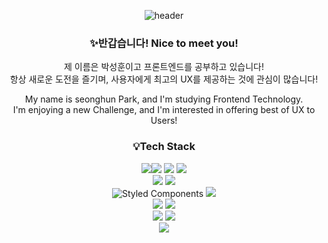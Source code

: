 <div align = "center">
  
![header](https://capsule-render.vercel.app/api?type=waving&color=gradient&height=300&section=header&text=Welcome!&fontSize=70&fontAlignY=43&fontAlign=51)
### ✨반갑습니다! Nice to meet you!



제 이름은 박성훈이고 프론트엔드를 공부하고 있습니다! \
항상 새로운 도전을 즐기며, 사용자에게 최고의 UX를 제공하는 것에 관심이 많습니다!

My name is seonghun Park, and I'm studying Frontend Technology. \
I'm enjoying a new Challenge, and I'm interested in offering best of UX to Users!

### 💡Tech Stack
<img src="https://img.shields.io/badge/html5-E34F26?style=for-the-badge&logo=html5&logoColor=white"><img src="https://img.shields.io/badge/css-1572B6?style=for-the-badge&logo=css3&logoColor=white"> <img src="https://img.shields.io/badge/javascript-F7DF1E?style=for-the-badge&logo=javascript&logoColor=black"> <img src="https://img.shields.io/badge/typescript-3178C6?style=for-the-badge&logo=typescript&logoColor=white">  \
<img src="https://img.shields.io/badge/react-61DAFB?style=for-the-badge&logo=react&logoColor=black"> <img src="https://img.shields.io/badge/next.js-000000?style=for-the-badge&logo=next.js&logoColor=white"> \
![Styled Components](https://img.shields.io/badge/styled--components-DB7093?style=for-the-badge&logo=styled-components&logoColor=white) <img src="https://img.shields.io/badge/tailwindCSS-06B6D4?style=for-the-badge&logo=tailwindCSS&logoColor=white"> \
<img src="https://img.shields.io/badge/redux-764ABC?style=for-the-badge&logo=redux&logoColor=white"> <img src="https://img.shields.io/badge/recoil-000000?style=for-the-badge&logo=recoil&logoColor=white"> \
<img src="https://img.shields.io/badge/react query-FF4154?style=for-the-badge&logo=reactquery&logoColor=white">
<img src="https://img.shields.io/badge/axios-5A29E4?style=for-the-badge&logo=axios&logoColor=white"> \
<img src="https://img.shields.io/badge/AWS S3-569A31?style=for-the-badge&logo=aws&logoColor=white">


<!--
**hun0613/hun0613** is a ✨ _special_ ✨ repository because its `README.md` (this file) appears on your GitHub profile.

Here are some ideas to get you started:

- 🔭 I’m currently working on ...
- 🌱 I’m currently learning ...
- 👯 I’m looking to collaborate on ...
- 🤔 I’m looking for help with ...
- 💬 Ask me about ...
- 📫 How to reach me: ...
- 😄 Pronouns: ...
- ⚡ Fun fact: ...
-->
